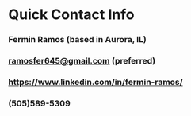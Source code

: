 # Quick Contact Info
### Fermin Ramos (based in Aurora, IL)
### ramosfer645@gmail.com (preferred)
### https://www.linkedin.com/in/fermin-ramos/
### (505)589-5309


<!---
FerminRamos/FerminRamos is a ✨ special ✨ repository because its `README.md` (this file) appears on your GitHub profile.
You can click the Preview link to take a look at your changes.
--->
